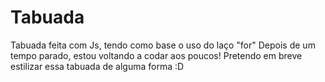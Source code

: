 # Tabuada
Tabuada feita com Js, tendo como base o uso do laço "for"
Depois de um tempo parado, estou voltando a codar aos poucos!
Pretendo em breve estilizar essa tabuada de alguma forma :D
